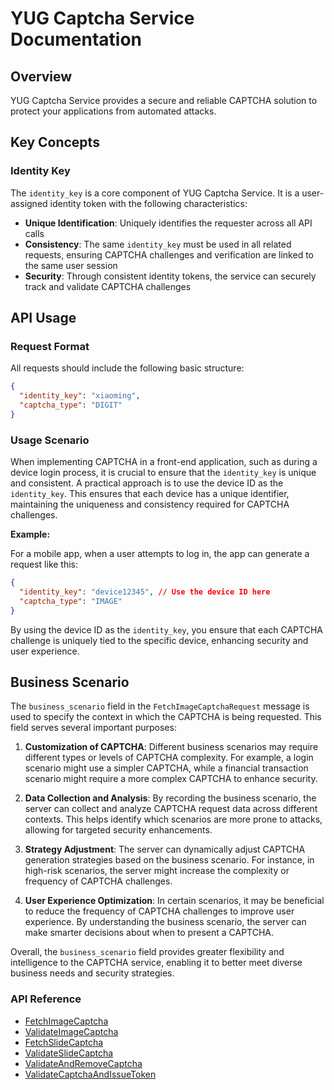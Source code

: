 # YUG Captcha Service Documentation

## Overview

YUG Captcha Service provides a secure and reliable CAPTCHA solution to protect your applications from automated attacks.

## Key Concepts

### Identity Key

The `identity_key` is a core component of YUG Captcha Service. It is a user-assigned identity token with the following characteristics:

- **Unique Identification**: Uniquely identifies the requester across all API calls
- **Consistency**: The same `identity_key` must be used in all related requests, ensuring CAPTCHA challenges and verification are linked to the same user session
- **Security**: Through consistent identity tokens, the service can securely track and validate CAPTCHA challenges

## API Usage

### Request Format

All requests should include the following basic structure:

```json
{
  "identity_key": "xiaoming",
  "captcha_type": "DIGIT"
}
```

### Usage Scenario

When implementing CAPTCHA in a front-end application, such as during a device login process, it is crucial to ensure that the `identity_key` is unique and consistent. A practical approach is to use the device ID as the `identity_key`. This ensures that each device has a unique identifier, maintaining the uniqueness and consistency required for CAPTCHA challenges.

**Example:**

For a mobile app, when a user attempts to log in, the app can generate a request like this:

```json
{
  "identity_key": "device12345", // Use the device ID here
  "captcha_type": "IMAGE"
}
```

By using the device ID as the `identity_key`, you ensure that each CAPTCHA challenge is uniquely tied to the specific device, enhancing security and user experience.

## Business Scenario

The `business_scenario` field in the `FetchImageCaptchaRequest` message is used to specify the context in which the CAPTCHA is being requested. This field serves several important purposes:

1. **Customization of CAPTCHA**: Different business scenarios may require different types or levels of CAPTCHA complexity. For example, a login scenario might use a simpler CAPTCHA, while a financial transaction scenario might require a more complex CAPTCHA to enhance security.

2. **Data Collection and Analysis**: By recording the business scenario, the server can collect and analyze CAPTCHA request data across different contexts. This helps identify which scenarios are more prone to attacks, allowing for targeted security enhancements.

3. **Strategy Adjustment**: The server can dynamically adjust CAPTCHA generation strategies based on the business scenario. For instance, in high-risk scenarios, the server might increase the complexity or frequency of CAPTCHA challenges.

4. **User Experience Optimization**: In certain scenarios, it may be beneficial to reduce the frequency of CAPTCHA challenges to improve user experience. By understanding the business scenario, the server can make smarter decisions about when to present a CAPTCHA.

Overall, the `business_scenario` field provides greater flexibility and intelligence to the CAPTCHA service, enabling it to better meet diverse business needs and security strategies.

### API Reference

- [FetchImageCaptcha](./captcha.proto#fetchimagecaptcharequest)
- [ValidateImageCaptcha](./captcha.proto#validateimagecaptcharequest)
- [FetchSlideCaptcha](./captcha.proto#fetchslidecaptcharequest)
- [ValidateSlideCaptcha](./captcha.proto#validateslidecaptcharequest)
- [ValidateAndRemoveCaptcha](./captcha.proto#validateandremovecaptcharequest)
- [ValidateCaptchaAndIssueToken](./captcha.proto#validatecaptchaandissuetokenrequest)
